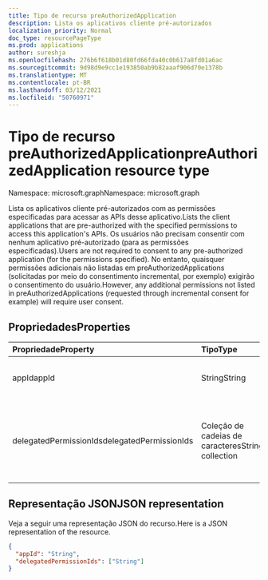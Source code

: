 ```yaml
---
title: Tipo de recurso preAuthorizedApplication
description: Lista os aplicativos cliente pré-autorizados
localization_priority: Normal
doc_type: resourcePageType
ms.prod: applications
author: sureshja
ms.openlocfilehash: 276b6f618b01d80fd66fda40c0b617a8fd01a6ac
ms.sourcegitcommit: 9d98d9e9cc1e193850ab9b82aaaf906d70e1378b
ms.translationtype: MT
ms.contentlocale: pt-BR
ms.lasthandoff: 03/12/2021
ms.locfileid: "50760971"
---
```

# <a name="preauthorizedapplication-resource-type"></a><span data-ttu-id="02116-103">Tipo de recurso preAuthorizedApplication</span><span class="sxs-lookup"><span data-stu-id="02116-103">preAuthorizedApplication resource type</span></span>

<span data-ttu-id="02116-104">Namespace: microsoft.graph</span><span class="sxs-lookup"><span data-stu-id="02116-104">Namespace: microsoft.graph</span></span>

<span data-ttu-id="02116-105">Lista os aplicativos cliente pré-autorizados com as permissões especificadas para acessar as APIs desse aplicativo.</span><span class="sxs-lookup"><span data-stu-id="02116-105">Lists the client applications that are pre-authorized with the specified permissions to access this application's APIs.</span></span> <span data-ttu-id="02116-106">Os usuários não precisam consentir com nenhum aplicativo pré-autorizado (para as permissões especificadas).</span><span class="sxs-lookup"><span data-stu-id="02116-106">Users are not required to consent to any pre-authorized application (for the permissions specified).</span></span> <span data-ttu-id="02116-107">No entanto, quaisquer permissões adicionais não listadas em preAuthorizedApplications (solicitadas por meio do consentimento incremental, por exemplo) exigirão o consentimento do usuário.</span><span class="sxs-lookup"><span data-stu-id="02116-107">However, any additional permissions not listed in preAuthorizedApplications (requested through incremental consent for example) will require user consent.</span></span>

## <a name="properties"></a><span data-ttu-id="02116-108">Propriedades</span><span class="sxs-lookup"><span data-stu-id="02116-108">Properties</span></span>

| <span data-ttu-id="02116-109">Propriedade</span><span class="sxs-lookup"><span data-stu-id="02116-109">Property</span></span> | <span data-ttu-id="02116-110">Tipo</span><span class="sxs-lookup"><span data-stu-id="02116-110">Type</span></span> | <span data-ttu-id="02116-111">Descrição</span><span class="sxs-lookup"><span data-stu-id="02116-111">Description</span></span> |
|:---------------|:--------|:----------|
|<span data-ttu-id="02116-112">appId</span><span class="sxs-lookup"><span data-stu-id="02116-112">appId</span></span>|<span data-ttu-id="02116-113">String</span><span class="sxs-lookup"><span data-stu-id="02116-113">String</span></span>| <span data-ttu-id="02116-114">O identificador exclusivo do aplicativo.</span><span class="sxs-lookup"><span data-stu-id="02116-114">The unique identifier for the application.</span></span> |
|<span data-ttu-id="02116-115">delegatedPermissionIds</span><span class="sxs-lookup"><span data-stu-id="02116-115">delegatedPermissionIds</span></span>|<span data-ttu-id="02116-116">Coleção de cadeias de caracteres</span><span class="sxs-lookup"><span data-stu-id="02116-116">String collection</span></span>| <span data-ttu-id="02116-117">O identificador exclusivo para [o oauth2PermissionScopes](permissionscope.md) que o aplicativo requer.</span><span class="sxs-lookup"><span data-stu-id="02116-117">The unique identifier for the [oauth2PermissionScopes](permissionscope.md) the application requires.</span></span> |

## <a name="json-representation"></a><span data-ttu-id="02116-118">Representação JSON</span><span class="sxs-lookup"><span data-stu-id="02116-118">JSON representation</span></span>
<span data-ttu-id="02116-119">Veja a seguir uma representação JSON do recurso.</span><span class="sxs-lookup"><span data-stu-id="02116-119">Here is a JSON representation of the resource.</span></span>

<!-- {
  "blockType": "resource",
  "optionalProperties": [

  ],
  "@odata.type": "microsoft.graph.preAuthorizedApplication"
}-->

```json
{
  "appId": "String",
  "delegatedPermissionIds": ["String"]
}

```


<!-- uuid: 8fcb5dbc-d5aa-4681-8e31-b001d5168d79
2015-10-25 14:57:30 UTC -->
<!--
{
  "type": "#page.annotation",
  "description": "preAuthorizedApplication resource",
  "keywords": "",
  "section": "documentation",
  "tocPath": "",
  "suppressions": []
}
-->

